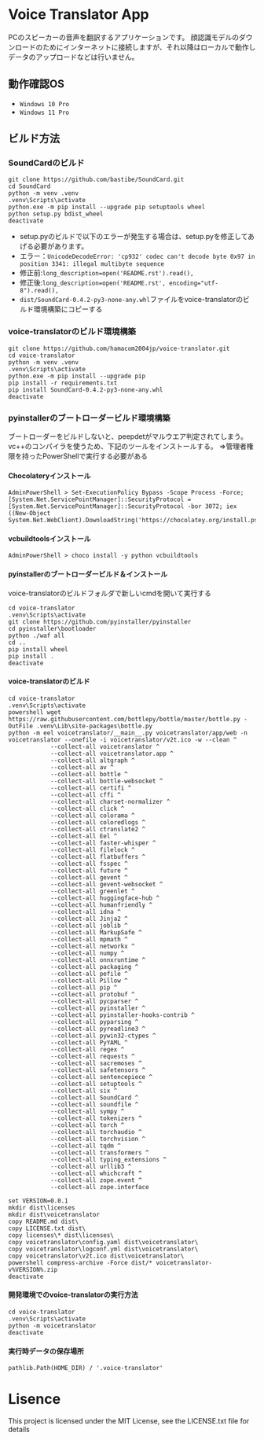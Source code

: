 # Voice Translator App

PCのスピーカーの音声を翻訳するアプリケーションです。
顔認識モデルのダウンロードのためにインターネットに接続しますが、それ以降はローカルで動作しデータのアップロードなどは行いません。


## 動作確認OS
- `Windows 10 Pro`
- `Windows 11 Pro`

## ビルド方法

### SoundCardのビルド
```
git clone https://github.com/bastibe/SoundCard.git
cd SoundCard
python -m venv .venv
.venv\Scripts\activate
python.exe -m pip install --upgrade pip setuptools wheel
python setup.py bdist_wheel
deactivate
```
- setup.pyのビルドで以下のエラーが発生する場合は、setup.pyを修正してあげる必要があります。
- エラー：```UnicodeDecodeError: 'cp932' codec can't decode byte 0x97 in position 3341: illegal multibyte sequence```
- 修正前:```long_description=open('README.rst').read(),```
- 修正後:```long_description=open('README.rst', encoding="utf-8").read(),```
- ```dist/SoundCard-0.4.2-py3-none-any.whl```ファイルをvoice-translatorのビルド環境構築にコピーする

### voice-translatorのビルド環境構築
```
git clone https://github.com/hamacom2004jp/voice-translator.git
cd voice-translator
python -m venv .venv
.venv\Scripts\activate
python.exe -m pip install --upgrade pip
pip install -r requirements.txt
pip install SoundCard-0.4.2-py3-none-any.whl
deactivate
```

### pyinstallerのブートローダービルド環境構築
ブートローダーをビルドしないと、peepdetがマルウエア判定されてしまう。
vc++のコンパイラを使うため、下記のツールをインストールする。
⇒管理者権限を持ったPowerShellで実行する必要がある

#### Chocolateryインストール
```
AdminPowerShell > Set-ExecutionPolicy Bypass -Scope Process -Force; [System.Net.ServicePointManager]::SecurityProtocol = [System.Net.ServicePointManager]::SecurityProtocol -bor 3072; iex ((New-Object System.Net.WebClient).DownloadString('https://chocolatey.org/install.ps1'))
```
#### vcbuildtoolsインストール
```
AdminPowerShell > choco install -y python vcbuildtools
```

#### pyinstallerのブートローダービルド＆インストール
voice-translatorのビルドフォルダで新しいcmdを開いて実行する
```
cd voice-translator
.venv\Scripts\activate
git clone https://github.com/pyinstaller/pyinstaller
cd pyinstaller\bootloader
python ./waf all
cd ..
pip install wheel
pip install .
deactivate
```

#### voice-translatorのビルド
```
cd voice-translator
.venv\Scripts\activate
powershell wget https://raw.githubusercontent.com/bottlepy/bottle/master/bottle.py -OutFile .venv\Lib\site-packages\bottle.py
python -m eel voicetranslator/__main__.py voicetranslator/app/web -n voicetranslator --onefile -i voicetranslator/v2t.ico -w --clean ^
            --collect-all voicetranslator ^
            --collect-all voicetranslator.app ^
            --collect-all altgraph ^
            --collect-all av ^
            --collect-all bottle ^
            --collect-all bottle-websocket ^
            --collect-all certifi ^
            --collect-all cffi ^
            --collect-all charset-normalizer ^
            --collect-all click ^
            --collect-all colorama ^
            --collect-all coloredlogs ^
            --collect-all ctranslate2 ^
            --collect-all Eel ^
            --collect-all faster-whisper ^
            --collect-all filelock ^
            --collect-all flatbuffers ^
            --collect-all fsspec ^
            --collect-all future ^
            --collect-all gevent ^
            --collect-all gevent-websocket ^
            --collect-all greenlet ^
            --collect-all huggingface-hub ^
            --collect-all humanfriendly ^
            --collect-all idna ^
            --collect-all Jinja2 ^
            --collect-all joblib ^
            --collect-all MarkupSafe ^
            --collect-all mpmath ^
            --collect-all networkx ^
            --collect-all numpy ^
            --collect-all onnxruntime ^
            --collect-all packaging ^
            --collect-all pefile ^
            --collect-all Pillow ^
            --collect-all pip ^
            --collect-all protobuf ^
            --collect-all pycparser ^
            --collect-all pyinstaller ^
            --collect-all pyinstaller-hooks-contrib ^
            --collect-all pyparsing ^
            --collect-all pyreadline3 ^
            --collect-all pywin32-ctypes ^
            --collect-all PyYAML ^
            --collect-all regex ^
            --collect-all requests ^
            --collect-all sacremoses ^
            --collect-all safetensors ^
            --collect-all sentencepiece ^
            --collect-all setuptools ^
            --collect-all six ^
            --collect-all SoundCard ^
            --collect-all soundfile ^
            --collect-all sympy ^
            --collect-all tokenizers ^
            --collect-all torch ^
            --collect-all torchaudio ^
            --collect-all torchvision ^
            --collect-all tqdm ^
            --collect-all transformers ^
            --collect-all typing_extensions ^
            --collect-all urllib3 ^
            --collect-all whichcraft ^
            --collect-all zope.event ^
            --collect-all zope.interface

set VERSION=0.0.1
mkdir dist\licenses
mkdir dist\voicetranslator
copy README.md dist\
copy LICENSE.txt dist\
copy licenses\* dist\licenses\
copy voicetranslator\config.yaml dist\voicetranslator\
copy voicetranslator\logconf.yml dist\voicetranslator\
copy voicetranslator\v2t.ico dist\voicetranslator\
powershell compress-archive -Force dist/* voicetranslator-v%VERSION%.zip
deactivate
```


#### 開発環境でのvoice-translatorの実行方法
```
cd voice-translator
.venv\Scripts\activate
python -m voicetranslator
deactivate
```

#### 実行時データの保存場所
```
pathlib.Path(HOME_DIR) / '.voice-translator'
```


# Lisence

This project is licensed under the MIT License, see the LICENSE.txt file for details

